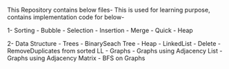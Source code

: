 This Repository contains below files-
This is used for learning purpose, contains implementation code for below-

1- Sorting
	- Bubble
	- Selection
	- Insertion
	- Merge
	- Quick
	- Heap

2- Data Structure
	- Trees
		- BinarySeach Tree
		- Heap
	- LinkedList
		- Delete
		- RemoveDuplicates from sorted LL
	- Graphs
		- Graphs using Adjacency List
		- Graphs using Adjacency Matrix
		- BFS on Graphs
